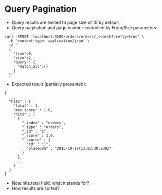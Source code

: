 # Query Pagination #

* Query results are limited to page size of 10 by default
* Query pagination and page number controlled by From/Size parameters:
```
curl -XPOST 'localhost:9200/orders/orders/_search?pretty=true' \
  -H 'content-type: application/json' \
  -d '
  { 
    "from":0, 
    "size":2, 
    "query": {
      "match_all":{}
    }
  }'
```
* Expected result (partially presented):
```
{
  ...
  "hits" : {
    "total" : 1,
    "max_score" : 1.0,
    "hits" : [
      {
        "_index" : "orders",
        "_type" : "orders",
        "_id" : "1",
        "_score" : 1.0,
        "_source" : {
          "id" : "1",
          "placedOn" : "2016-10-17T13:03:30.830Z"
        }
      },
      ...
    ]
  }
}
```
* Note hits.total field, what it stands for?
* How results are sorted?
